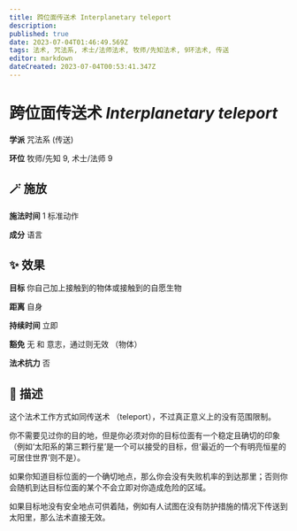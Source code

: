 ```yaml
---
title: 跨位面传送术 Interplanetary teleport
description: 
published: true
date: 2023-07-04T01:46:49.569Z
tags: 法术, 咒法系, 术士/法师法术, 牧师/先知法术, 9环法术, 传送
editor: markdown
dateCreated: 2023-07-04T00:53:41.347Z
---
```


# **跨位面传送术** *Interplanetary teleport*

**学派** 咒法系 (传送) 

**环位** 牧师/先知 9, 术士/法师 9

## 🪄 施放

**施法时间** 1 标准动作

**成分** 语言

## ✨ 效果 

**目标** 你自己加上接触到的物体或接触到的自愿生物 

**距离** 自身  

**持续时间** 立即 

**豁免** 无 和 意志，通过则无效 （物体）

**法术抗力** 否

## 📖 描述

这个法术工作方式如同传送术 （teleport），不过真正意义上的没有范围限制。

你不需要见过你的目的地，但是你必须对你的目标位面有一个稳定且确切的印象 （例如‘太阳系的第三颗行星’是一个可以接受的目标，但‘最近的一个有明亮恒星的可居住世界’则不是）。

如果你知道目标位面的一个确切地点，那么你会没有失败机率的到达那里；否则你会随机到达目标位面的某个不会立即对你造成危险的区域。

如果目标地没有安全地点可供着陆，例如有人试图在没有防护措施的情况下传送到太阳里，那么法术直接无效。
    